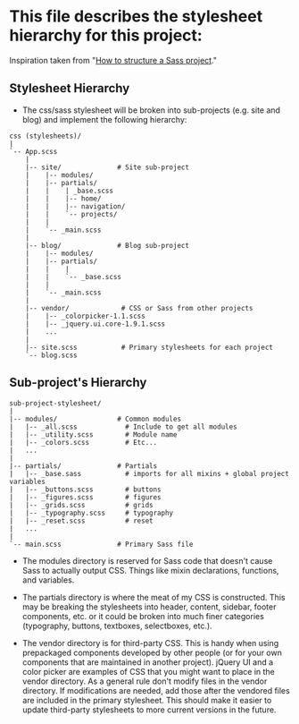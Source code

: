# This file describes the stylesheet hierarchy for this project:

Inspiration taken from "[How to structure a Sass project](http://thesassway.com/beginner/how-to-structure-a-sass-project)."

## Stylesheet Hierarchy

- The css/sass stylesheet will be broken into sub-projects (e.g. site and blog) and implement the following hierarchy:

```
css (stylesheets)/  
|  
`-- App.scss  
    |  
    |-- site/              # Site sub-project  
    |    |-- modules/  
    |    |-- partials/  
    |    |    | _base.scss  
    |    |    |-- home/  
    |    |    |-- navigation/  
    |    |    `-- projects/  
    |    |  
    |    `-- _main.scss
    |  
    |-- blog/              # Blog sub-project  
    |    |-- modules/  
    |    |-- partials/    
    |    |    |  
    |    |    `-- _base.scss  
    |    |  
    |    `-- _main.scss 
    |  
    |-- vendor/             # CSS or Sass from other projects  
    |    |-- _colorpicker-1.1.scss  
    |    |-- _jquery.ui.core-1.9.1.scss  
    |    ...  
    |  
    |-- site.scss           # Primary stylesheets for each project  
    `-- blog.scss  
```

## Sub-project's Hierarchy

```
sub-project-stylesheet/  
|  
|-- modules/               # Common modules  
|   |-- _all.scss            # Include to get all modules  
|   |-- _utility.scss        # Module name  
|   |-- _colors.scss         # Etc...  
|   ...  
|  
|-- partials/              # Partials  
|   |-- _base.sass           # imports for all mixins + global project variables  
|   |-- _buttons.scss        # buttons  
|   |-- _figures.scss        # figures  
|   |-- _grids.scss          # grids  
|   |-- _typography.scss     # typography  
|   |-- _reset.scss          # reset  
|   ...  
|  
`-- main.scss              # Primary Sass file   
```

- The modules directory is reserved for Sass code that doesn't cause Sass to actually output CSS. Things like mixin declarations, functions, and variables.

- The partials directory is where the meat of my CSS is constructed. This may be breaking the stylesheets into header, content, sidebar, footer components, etc. or it could be broken into much finer categories (typography, buttons, textboxes, selectboxes, etc.).

- The vendor directory is for third-party CSS. This is handy when using prepackaged components developed by other people (or for your own components that are maintained in another project). jQuery UI and a color picker are examples of CSS that you might want to place in the vendor directory. As a general rule don't modify files in the vendor directory. If modifications are needed, add those after the vendored files are included in the primary stylesheet. This should make it easier to update third-party stylesheets to more current versions in the future.
